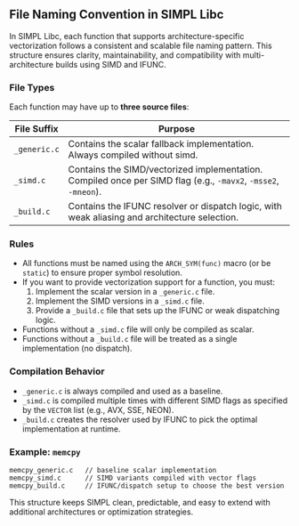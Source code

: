 ## File Naming Convention in SIMPL Libc

In SIMPL Libc, each function that supports architecture-specific vectorization follows a consistent and scalable file naming pattern. This structure ensures clarity, maintainability, and compatibility with multi-architecture builds using SIMD and IFUNC.

### File Types

Each function may have up to **three source files**:

| File Suffix     | Purpose                                                                 |
|------------------|-------------------------------------------------------------------------|
| `_generic.c`     | Contains the scalar fallback implementation. Always compiled without simd.          |
| `_simd.c`        | Contains the SIMD/vectorized implementation. Compiled once per SIMD flag (e.g., `-mavx2`, `-msse2`, `-mneon`). |
| `_build.c`       | Contains the IFUNC resolver or dispatch logic, with weak aliasing and architecture selection. |

### Rules

- All functions must be named using the `ARCH_SYM(func)` macro (or be `static`) to ensure proper symbol resolution.
- If you want to provide vectorization support for a function, you must:
  1. Implement the scalar version in a `_generic.c` file.
  2. Implement the SIMD versions in a `_simd.c` file.
  3. Provide a `_build.c` file that sets up the IFUNC or weak dispatching logic.
- Functions without a `_simd.c` file will only be compiled as scalar.
- Functions without a `_build.c` file will be treated as a single implementation (no dispatch).

### Compilation Behavior

- `_generic.c` is always compiled and used as a baseline.
- `_simd.c` is compiled multiple times with different SIMD flags as specified by the `VECTOR` list (e.g., AVX, SSE, NEON).
- `_build.c` creates the resolver used by IFUNC to pick the optimal implementation at runtime.

### Example: `memcpy`

```
memcpy_generic.c   // baseline scalar implementation
memcpy_simd.c      // SIMD variants compiled with vector flags
memcpy_build.c     // IFUNC/dispatch setup to choose the best version
```

This structure keeps SIMPL clean, predictable, and easy to extend with additional architectures or optimization strategies.
